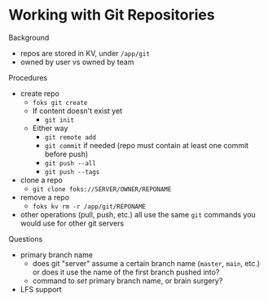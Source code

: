 # Working with Git Repositories

Background

* repos are stored in KV, under `/app/git`
* owned by user vs owned by team


Procedures

* create repo
    * `foks git create`
    * If content doesn't exist yet
        * `git init`
    * Either way
        * `git remote add`
        * `git commit` if needed (repo must contain at least one commit before push)
        * `git push --all`
        * `git push --tags`
* clone a repo
    * `git clone foks://SERVER/OWNER/REPONAME`
* remove a repo
    * `foks kv rm -r /app/git/REPONAME`
* other operations (pull, push, etc.) all use the same `git` commands you would use for other git servers

Questions

* primary branch name
    * does git "server" assume a certain branch name (`master`, `main`, etc.) or does it use the name of the first branch pushed into?
    * command to *set* primary branch name, or brain surgery?
* LFS support
